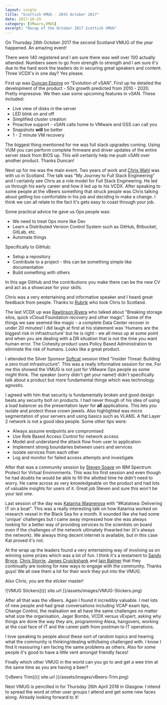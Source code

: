 ```yaml
---
layout: single
title: "Scottish VMUG - 26th October 2017"
date: 2017-10-29
category: [VMware,VMUG]
excerpt: "Recap of the October 2017 Scottish VMUG"
---
```

On Thursday 26th October 2017 the second Scotland VMUG of the year happened. An amazing event!

There were 140 registered and I am sure there was well over 100 actually attended. Numbers seem to go from strength to strength and I am sure it's due to the hard work the leaders do in securing great speakers and content. Three VCDX's in one day? Yes please.

First up was [Duncan Epping](https://twitter.com/DuncanYB) on "Evolution of vSAN". First up he detailed the development of the product - 50x growth predicted from 2010 - 2020. Pretty impressive. We then saw some upcoming features in vSAN. These included:

* Live view of disks in the server
* LED blink on and off
* Simplified cluster creation
* Proactive support - vSAN calls home to VMware and GSS can call you
* Snapshots **will** be better
* 1 - 2 minute VM recovery

The biggest thing mentioned for me was full stack upgrades coming. Using VUM you can perform complete firmware and driver updates of the entire server stack from BIOS up. This will certainly help me push vSAN over another product.  Thanks Duncan!

Next up for me was the main event. Two years of work and [Chris Wahl](https://twitter.com/ChrisWahl) was with us in Scotland. The talk was "My Journey to Full Stack Engineering" and I certainly see Chris as a role model for Full Stack Engineering. He led us through his early career and how it led up to his VCDX. After speaking to some people at the vBeers something that struck people was Chris talking about getting too comfortable in his job and deciding to make a change. I think we can all relate to the fact it's gets easy to coast through your job.

Some practical advice he gave us Ops people was:

* We need to treat Ops more like Dev
* Learn a Distributed Version Control System such as GitHub, Bitbucket, GitLab, etc.
* Automate things

Specifically to GitHub:

* Setup a repository
* Contribute to a project - this can be something simple like documentation
* Build something with others

In this age GitHub and the contributions you make there can be the new CV and act as a showcase for your skills.

Chris was a very entertaining and informative speaker and I heard great feedback from people. Thanks to [Rubrik](https://www.rubrik.com/) who took Chris to Scotland.

The last VCDX up was [Rawlinson Rivera](https://twitter.com/PunchingClouds) who talked about "Breaking storage silos, quick vCloud Foundation recovery and other magic". Some of the things we saw seemed like magic - a complete Data Center recover in under 20 minutes! I did laugh at first at his statement was 'Humans are the biggest risk in infrastructure' but he is right - we all mess up at some point and when you are dealing with a DR situation that is not the time you want human error. The Cohesity product uses Policy Based Administration to eliminate the risk of humans. Looks like a great product.

I attended the Silver Sponsor [Softcat](https://www.softcat.com/) session titled "Insider Threat: Building a zero trust infrastructure". This was a really informative session for me. For me this showed the VMUG is not just for VMware Ops people as some might think. The speaker (sorry didn't get your name!) didn't specifically talk about a product but more fundamental things which was technology agnostic.

I agreed with him that security is fundamentally broken and good design beats any security bolt on products. I had never though of his idea of using a load balancer as the presentation layer for **all** applications. This lets you isolate and protect those crown jewels. Also highlighted was micro segmentation of your servers and using basics such as VLANS. A flat Layer 2 network is not a good idea people. Some other tips were:

* Always assume endpoints are compromised
* Use Role Based Access Control for network access
* Model and understand the attack flow from user to application
* Implement strong boundaries between users and services
* Isolate services from each other
* Log and monitor for failed access attempts and investigate

After that was a community session by [Steven Soave](https://twitter.com/StevenSoave) on IBM Spectrum Protect for Virtual Environments. This was his first session and even though he had doubts he would be able to fill the allotted time he didn't need to worry. He came across as very knowledgeable on the product and had lots of valuable insights for users of it. Great job Steven and sure this won't be your last one.

Last session of the day was [Katarina Wagnerova](https://twitter.com/_KatkaW_) with "#Katatsea: Delivering IT on a boat". This was a really interesting talk on how Katarina worked on research vessel in the Black Sea for a month. It sounded like she had some 'unique' challenges but I came away impressed how she was always looking for a better way of providing services to the scientists on board even if the challenges of the network ultimately thwarted her (it's always the network). We always thing decent internet is available, but in this case Kat proved it's not.

At the wrap up the leaders found a very entertaining way of involving us on winning some prizes which was a lot of fun. I think it's a testament to [Sandy Bryce](https://twitter.com/sandybryce), [Chris Storrie](https://twitter.com/chrisstorrie), [James Cruickshank](https://twitter.com/vCrooky) and [Iain Balmer](https://twitter.com/Balmeri) that they continually are looking for new ways to engage with the community. Thanks guys! We all owe them a lot for their work they put into the VMUG.

Also Chris, you are the sticker master!

![VMUG Stickers]({{ site.url }}/assets/images/VMUG-Stickers.png)

After all that was the vBeers. Again I found it incredibly valuable. I met lots of new people and had great conversations including VCAP exam tips, Change Control, the realisation we all have the same challenges no matter what size the organisation, Jager Bombs, VCDX versus vExpert, asking why things are done the way they are, programming Alexa, hangovers, working at the coal face of IT and the career path from postman to IT operations.

I love speaking to people about these sort of random topics and hearing what the community is thinking/dealing with/being challenged with. I know I find it reassuring I am facing the same problems as others. Also for some people it's good to have a little vent amongst friendly faces!

Finally which other VMUG in the world can you go to and get a wee trim at the same time as you are having a beer?

![vBeers Trim]({{ site.url }}/assets/images/vBeers-Trim.png)

Next VMUG is pencilled in for Thursday 26th April 2018 in Glasgow. I intend to spread the word at other user groups I attend and get some new faces along. Already looking forward to it!